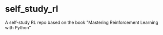 # self_study_rl
A self-study RL repo based on the book "Mastering Reinforcement Learning with Python"
